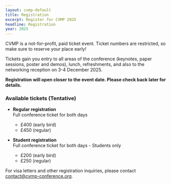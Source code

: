 ```yaml
---
layout: cvmp-default
title: Registration
excerpt: Register for CVMP 2025
headline: Registration
year: 2025
---
```


CVMP is a not-for-profit, paid ticket event.
Ticket numbers are restricted, so make sure to reserve your place early!

Tickets gain you entry to all areas of the conference (keynotes, paper sessions, poster and demos), lunch, refreshments, and also to the networking reception on 3-4 December 2025.

**Registration will open closer to the event date. Please check back later for details.**

### Available tickets (Tentative)

- **Regular registration**  
Full conference ticket for both days
  * £400 (early bird)
  * £450 (regular)

- **Student registration**  
Full conference ticket for both days - <span class="label label-info">Students only</span>
  * £200 (early bird)
  * £250 (regular)

For visa letters and other registration inquiries, please contact [contact@cvmp-conference.org](mailto:contact@cvmp-conference.org).
